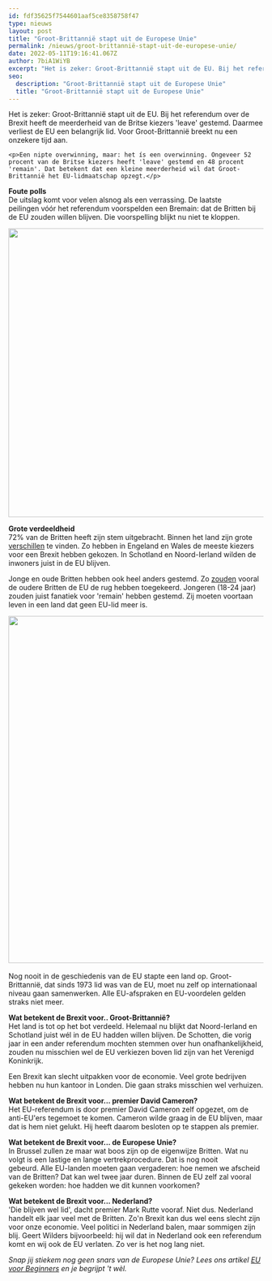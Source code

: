 ```yaml
---
id: fdf35625f7544601aaf5ce8358758f47
type: nieuws
layout: post
title: "Groot-Brittannië stapt uit de Europese Unie"
permalink: /nieuws/groot-brittannië-stapt-uit-de-europese-unie/
date: 2022-05-11T19:16:41.067Z
author: 7biA1WiYB
excerpt: "Het is zeker: Groot-Brittannië stapt uit de EU. Bij het referendum over de Brexit heeft de meerderheid van de Britse kiezers 'leave' gestemd. Daarmee verliest de EU een belangrijk lid. Voor Groot-Brittannië breekt nu een onzekere tijd aan.  "
seo:
  description: "Groot-Brittannië stapt uit de Europese Unie"
  title: "Groot-Brittannië stapt uit de Europese Unie"
---
```

Het is zeker: Groot-Brittannië stapt uit de EU. Bij het referendum over de Brexit heeft de meerderheid van de Britse kiezers 'leave' gestemd. Daarmee verliest de EU een belangrijk lid. Voor Groot-Brittannië breekt nu een onzekere tijd aan.  

    <p>Een nipte overwinning, maar: het ís een overwinning. Ongeveer 52 procent van de Britse kiezers heeft 'leave' gestemd en 48 procent 'remain'. Dat betekent dat een kleine meerderheid wil dat Groot-Brittannië het EU-lidmaatschap opzegt.</p>
<p><strong>Foute polls</strong><br>De uitslag komt voor velen alsnog als een verrassing. De laatste peilingen vóór het referendum voorspelden een Bremain: dat de Britten bij de EU zouden willen blijven. Die voorspelling blijkt nu niet te kloppen.</p>
<p><div class="media media-element-container media-default"><div id="file-19837" class="file file-image file-image-png">

        
  
  <div class="content">
    <img title="Beeld: AFP" height="570" width="1129" class="media-element file-default" src="https://7dagen.netlify.app/sites/default/files/Schermafbeelding%202016-06-24%20om%2006.49.50.png" alt="">  </div>

  
</div>
</div>
<p><strong>Grote verdeeldheid</strong><br>72% van de Britten heeft zijn stem uitgebracht. Binnen het land zijn grote <a href="http://www.bbc.com/news/politics/eu_referendum/results/local/a" target="_blank">verschillen</a> te vinden. Zo hebben in Engeland en Wales de meeste kiezers voor een Brexit hebben gekozen. In Schotland en Noord-Ierland wilden de inwoners juist in de EU blijven.</p>
<p>Jonge en oude Britten hebben ook heel anders gestemd. Zo <a href="https://twitter.com/Khanoisseur/status/746191314870403074" target="_blank">zouden</a> vooral de oudere Britten de EU de rug hebben toegekeerd. Jongeren (18-24 jaar) zouden juist fanatiek voor 'remain' hebben gestemd. Zij moeten voortaan leven in een land dat geen EU-lid meer is. </p>
<p><div class="media media-element-container media-default"><div id="file-19838" class="file file-image file-image-png">

        
  
  <div class="content">
    <img title="Beeld: ANP" height="685" width="1391" class="media-element file-default" src="https://7dagen.netlify.app/sites/default/files/Schermafbeelding%202016-06-24%20om%2006.52.31.png" alt="">  </div>

  
</div>
</div><br>Nog nooit in de geschiedenis van de EU stapte een land op. Groot-Brittannië, dat sinds 1973 lid was van de EU, moet nu zelf op internationaal niveau gaan samenwerken. Alle EU-afspraken en EU-voordelen gelden straks niet meer.
<p><strong>Wat betekent de Brexit voor.. Groot-Brittannië?</strong><br>Het land is tot op het bot verdeeld. Helemaal nu blijkt dat Noord-Ierland en Schotland juist wél in de EU hadden willen blijven. De Schotten, die vorig jaar in een ander referendum mochten stemmen over hun onafhankelijkheid, zouden nu misschien wel de EU verkiezen boven lid zijn van het Verenigd Koninkrijk.</p>
<p>Een Brexit kan slecht uitpakken voor de economie. Veel grote bedrijven hebben nu hun kantoor in Londen. Die gaan straks misschien wel verhuizen.</p>
<p><strong>Wat betekent de Brexit voor... premier David Cameron?</strong><br>Het EU-referendum is door premier David Cameron zelf opgezet, om de anti-EU'ers tegemoet te komen. Cameron wilde graag in de EU blijven, maar dat is hem niet gelukt. Hij heeft daarom besloten op te stappen als premier.</p>
<p><strong>Wat betekent de Brexit voor... de Europese Unie?</strong><br>In Brussel zullen ze maar wat boos zijn op de eigenwijze Britten. Wat nu volgt is een lastige en lange vertrekprocedure. Dat is nog nooit gebeurd. Alle EU-landen moeten gaan vergaderen: hoe nemen we afscheid van de Britten? Dat kan wel twee jaar duren. Binnen de EU zelf zal vooral gekeken worden: hoe hadden we dit kunnen voorkomen?</p>
<p><strong>Wat betekent de Brexit voor... Nederland?</strong><br>'Die blijven wel lid', dacht premier Mark Rutte vooraf. Niet dus. Nederland handelt elk jaar veel met de Britten. Zo'n Brexit kan dus wel eens slecht zijn voor onze economie. Veel politici in Nederland balen, maar sommigen zijn blij. Geert Wilders bijvoorbeeld: hij wil dat in Nederland ook een referendum komt en wij ook de EU verlaten. Zo ver is het nog lang niet. </p>
<p><em>Snap jij stiekem nog geen snars van de Europese Unie? Lees ons artikel <a href="https://7dagen.netlify.app/nieuws/de-europese-unie-voor-beginners">EU voor Beginners</a> en je begrijpt 't wèl.</em></p>  
